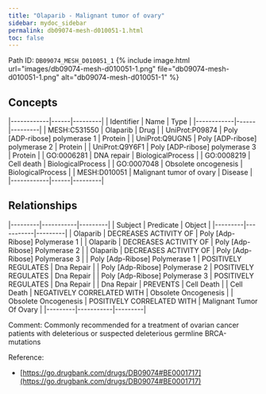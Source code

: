 ```yaml
---
title: "Olaparib - Malignant tumor of ovary"
sidebar: mydoc_sidebar
permalink: db09074-mesh-d010051-1.html
toc: false 
---
```



Path ID: `DB09074_MESH_D010051_1`
{% include image.html url="images/db09074-mesh-d010051-1.png" file="db09074-mesh-d010051-1.png" alt="db09074-mesh-d010051-1" %}

## Concepts

|------------|------|---------|
| Identifier | Name | Type    |
|------------|------|---------|
| MESH:C531550 | Olaparib | Drug |
| UniProt:P09874 | Poly [ADP-ribose] polymerase 1 | Protein |
| UniProt:Q9UGN5 | Poly [ADP-ribose] polymerase 2 | Protein |
| UniProt:Q9Y6F1 | Poly [ADP-ribose] polymerase 3 | Protein |
| GO:0006281 | DNA repair | BiologicalProcess |
| GO:0008219 | Cell death | BiologicalProcess |
| GO:0007048 | Obsolete oncogenesis | BiologicalProcess |
| MESH:D010051 | Malignant tumor of ovary | Disease |
|------------|------|---------|

## Relationships

|---------|-----------|---------|
| Subject | Predicate | Object  |
|---------|-----------|---------|
| Olaparib | DECREASES ACTIVITY OF | Poly [Adp-Ribose] Polymerase 1 |
| Olaparib | DECREASES ACTIVITY OF | Poly [Adp-Ribose] Polymerase 2 |
| Olaparib | DECREASES ACTIVITY OF | Poly [Adp-Ribose] Polymerase 3 |
| Poly [Adp-Ribose] Polymerase 1 | POSITIVELY REGULATES | Dna Repair |
| Poly [Adp-Ribose] Polymerase 2 | POSITIVELY REGULATES | Dna Repair |
| Poly [Adp-Ribose] Polymerase 3 | POSITIVELY REGULATES | Dna Repair |
| Dna Repair | PREVENTS | Cell Death |
| Cell Death | NEGATIVELY CORRELATED WITH | Obsolete Oncogenesis |
| Obsolete Oncogenesis | POSITIVELY CORRELATED WITH | Malignant Tumor Of Ovary |
|---------|-----------|---------|

Comment: Commonly recommended for a treatment of ovarian cancer patients with deleterious or suspected deleterious germline BRCA-mutations

Reference: 
  - [https://go.drugbank.com/drugs/DB09074#BE0001717](https://go.drugbank.com/drugs/DB09074#BE0001717)
